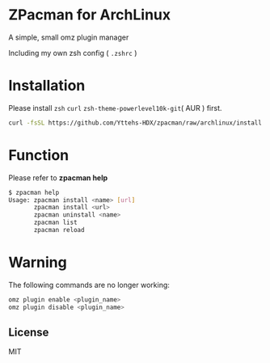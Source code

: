 # ZPacman for ArchLinux

A simple, small omz plugin manager

Including my own zsh config ( `.zshrc` )

# Installation

Please install `zsh` `curl` `zsh-theme-powerlevel10k-git`( AUR ) first.

```bash
curl -fsSL https://github.com/Yttehs-HDX/zpacman/raw/archlinux/install.sh | bash
```

# Function

Please refer to **zpacman help**

```bash
$ zpacman help
Usage: zpacman install <name> [url]
       zpacman install <url>
       zpacman uninstall <name>
       zpacman list
       zpacman reload
```

# Warning

The following commands are no longer working:

```bash
omz plugin enable <plugin_name>
omz plugin disable <plugin_name>
```

## License

MIT
